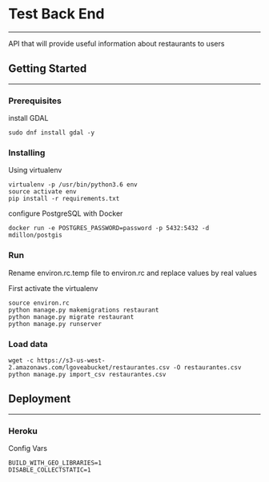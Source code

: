 # Test Back End
________
API that will provide useful information about restaurants to users

## Getting Started
________
### Prerequisites
install GDAL
~~~
sudo dnf install gdal -y
~~~
### Installing
Using virtualenv
~~~
virtualenv -p /usr/bin/python3.6 env
source activate env
pip install -r requirements.txt
~~~
configure PostgreSQL with Docker
~~~
docker run -e POSTGRES_PASSWORD=password -p 5432:5432 -d mdillon/postgis 
~~~
### Run
Rename environ.rc.temp file to environ.rc and replace values by real  values

First activate the virtualenv
~~~shell
source environ.rc
python manage.py makemigrations restaurant
python manage.py migrate restaurant
python manage.py runserver
~~~

### Load data 
~~~
wget -c https://s3-us-west-2.amazonaws.com/lgoveabucket/restaurantes.csv -O restaurantes.csv
python manage.py import_csv restaurantes.csv 
~~~

## Deployment
__________

### Heroku

Config Vars
~~~
BUILD_WITH_GEO_LIBRARIES=1
DISABLE_COLLECTSTATIC=1
~~~